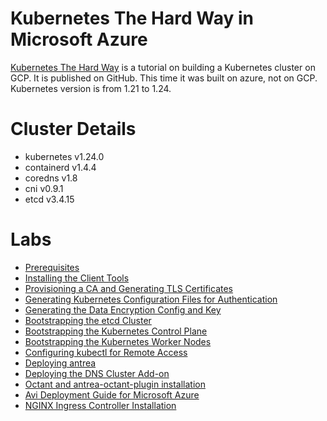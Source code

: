 # Kubernetes The Hard Way in Microsoft Azure
[Kubernetes The Hard Way](https://github.com/kelseyhightower/kubernetes-the-hard-way) is a tutorial on building a Kubernetes cluster on GCP.
It is published on GitHub.
This time it was built on azure, not on GCP.
Kubernetes version is from 1.21 to 1.24.

# Cluster Details
+ kubernetes v1.24.0
+ containerd v1.4.4
+ coredns v1.8
+ cni v0.9.1
+ etcd v3.4.15

# Labs
+ [Prerequisites](https://github.com/Nagi-masashi/kubernetes/blob/main/docs/00-Prerequisites.md)
+ [Installing the Client Tools](https://github.com/Nagi-masashi/kubernetes/blob/main/docs/01-Installing%20the%20Client%20Tools.md)
+ [Provisioning a CA and Generating TLS Certificates](https://github.com/Nagi-masashi/kubernetes/blob/main/docs/02-Provisioning%20a%20CA%20and%20Generating%20TLS%20Certificates.md)
+ [Generating Kubernetes Configuration Files for Authentication](https://github.com/Nagi-masashi/kubernetes/blob/main/docs/03-Generating%20Kubernetes%20Configuration%20Files%20for%20Authentication.md)
+ [Generating the Data Encryption Config and Key](https://github.com/Nagi-masashi/kubernetes/blob/main/docs/04-Generating%20the%20Data%20Encryption%20Config%20and%20Key.md)
+ [Bootstrapping the etcd Cluster](https://github.com/Nagi-masashi/kubernetes/blob/main/docs/05-Bootstrapping%20the%20etcd%20Cluster.md)
+ [Bootstrapping the Kubernetes Control Plane](https://github.com/Nagi-masashi/kubernetes/blob/main/docs/06-Bootstrapping%20the%20Kubernetes%20Control%20Plane.md)
+ [Bootstrapping the Kubernetes Worker Nodes](https://github.com/Nagi-masashi/kubernetes/blob/main/docs/07-Bootstrapping%20the%20Kubernetes%20Worker%20Nodes.md)
+ [Configuring kubectl for Remote Access](https://github.com/Nagi-masashi/kubernetes/blob/main/docs/08-Configuring%20kubectl%20for%20Remote%20Access.md)
+ [Deploying antrea](https://github.com/Nagi-masashi/kubernetes/blob/main/docs/09-Deploying%20antrea.md)
+ [Deploying the DNS Cluster Add-on](https://github.com/Nagi-masashi/kubernetes/blob/main/docs/10-Deploying%20the%20DNS%20Cluster%20Add-on.md)
+ [Octant and antrea-octant-plugin installation](https://github.com/Nagi-masashi/kubernetes/blob/main/docs/11-Octant%20and%20antrea-octant-plugin%20installation.md)
+ [Avi Deployment Guide for Microsoft Azure](https://github.com/Nagi-masashi/kubernetes/blob/main/docs/12-Avi%20Deployment%20Guide%20for%20Microsoft%20Azure.md)
+ [NGINX Ingress Controller Installation](https://github.com/Nagi-masashi/kubernetes/blob/main/docs/13-NGINX%20Ingress%20Controller%20Installation.md)
